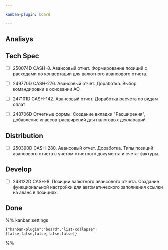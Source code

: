 ```yaml
---

kanban-plugin: board

---
```


## Analisys



## Tech Spec

- [ ] 250074D CASH-8. Авансовый отчет. Формирование позиций с расходами по конвертации для валютного авансового отчета.
- [ ] 249770D CASH-276. Авансовый отчёт. Доработка. Выбор командировки в основании АО.
- [ ] 247101D CASH-142. Авансовый отчет. Доработка расчета по видам оплат
- [ ] 248706D Отчетные формы. Создание вкладки "Расширения", добавление классов-расширений для налоговых деклараций.


## Distribution

- [ ] 250390D CASH-280. Авансовый отчет. Доработка. Типы позиций авансового отчета с учетом отчетного документа и счета-фактуры.


## Develop

- [ ] 248122D CASH-8. Позиции валютного авансового отчета. Создание функциональной настройки для автоматического заполнения ссылки на аванс в позициях.


## Done





%% kanban:settings
```
{"kanban-plugin":"board","list-collapse":[false,false,false,false,false]}
```
%%